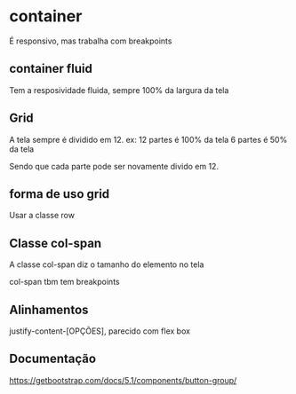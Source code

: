 # container

É responsivo, mas trabalha com breakpoints

## container fluid

Tem a resposividade fluida, sempre 100% da largura da tela

## Grid

A tela sempre é dividido em 12.
ex: 12 partes é 100% da tela
    6 partes é 50% da tela

Sendo que cada parte pode ser novamente divido em 12.

## forma de uso grid

Usar a classe row

## Classe col-span

A classe col-span diz o tamanho do elemento no tela

col-span tbm tem breakpoints

## Alinhamentos

justify-content-[OPÇÕES], parecido com flex box

## Documentação

https://getbootstrap.com/docs/5.1/components/button-group/  
